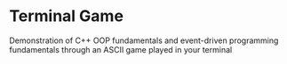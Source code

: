 # Terminal Game
Demonstration of C++ OOP fundamentals and event-driven programming fundamentals through an ASCII game played in your terminal
